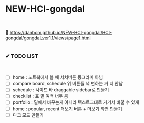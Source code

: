 # NEW-HCI-gongdal
<br>

👋 https://danbom.github.io/NEW-HCI-gongdal/HCI-gongdal/gongdal_ver1.1/views/page1.html
<br>
<br>

<h3>
✔ TODO LIST
</h3>
<br>

- [ ] home : 노트북에서 볼 때 서치버튼 동그라미 아님
- [ ] compare board, schedule 위 버튼들 색 변하는 거 티 안남
- [ ] schedule : 사이드 바 draggable sidebar로 만들기
- [ ] checklist : 표 밑 여백 너무 큼
- [ ] portfolio : 밑에서 바꾸는게 아니라 텍스트그대로 거기서 바꿀 수 있게
- [ ] home : popular, recent 더보기 버튼 + 더보기 화면 만들기
- [ ] 다크 모드 만들기
